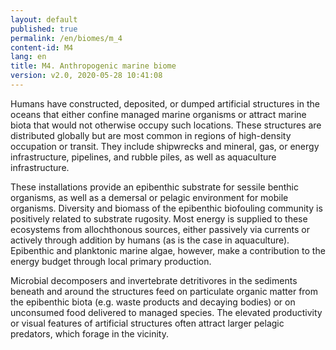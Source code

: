 ```yaml
---
layout: default
published: true
permalink: /en/biomes/m_4
content-id: M4
lang: en
title: M4. Anthropogenic marine biome
version: v2.0, 2020-05-28 10:41:08
---
```


Humans have constructed, deposited, or dumped artificial structures in the oceans that either confine managed marine organisms or attract marine biota that would not otherwise occupy such locations. These structures are distributed globally but are most common in regions of high-density occupation or transit. They include shipwrecks and mineral, gas, or energy infrastructure, pipelines, and rubble piles, as well as aquaculture infrastructure. 

These installations provide an epibenthic substrate for sessile benthic organisms, as well as a demersal or pelagic environment for mobile organisms. Diversity and biomass of the epibenthic biofouling community is positively related to substrate rugosity. Most energy is supplied to these ecosystems from allochthonous sources, either passively via currents or actively through addition by humans (as is the case in aquaculture). Epibenthic and planktonic marine algae, however, make a contribution to the energy budget through local primary production.

Microbial decomposers and invertebrate detritivores in the sediments beneath and around the structures feed on particulate organic matter from the epibenthic biota (e.g. waste products and decaying bodies) or on unconsumed food delivered to managed species. The elevated productivity or visual features of artificial structures often attract larger pelagic predators, which forage in the vicinity.
